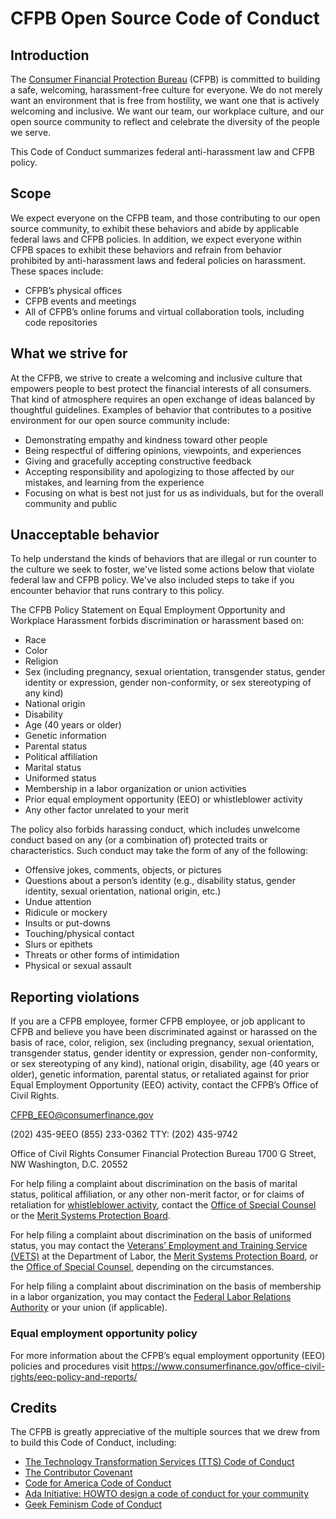 # CFPB Open Source Code of Conduct

## Introduction

The [Consumer Financial Protection Bureau](https://www.consumerfinance.gov) (CFPB) is committed to
building a safe, welcoming, harassment-free culture for everyone. We do not merely want an
environment that is free from hostility, we want one that is actively welcoming and inclusive. We
want our team, our workplace culture, and our open source community to reflect and celebrate the
diversity of the people we serve.

This Code of Conduct summarizes federal anti-harassment law and CFPB policy.

## Scope

We expect everyone on the CFPB team, and those contributing to our open source community, to exhibit
these behaviors and abide by applicable federal laws and CFPB policies. In addition, we expect
everyone within CFPB spaces to exhibit these behaviors and refrain from behavior prohibited by
anti-harassment laws and federal policies on harassment. These spaces include:

- CFPB’s physical offices
- CFPB events and meetings
- All of CFPB’s online forums and virtual collaboration tools, including code repositories

## What we strive for

At the CFPB, we strive to create a welcoming and inclusive culture that empowers people to best protect
the financial interests of all consumers. That kind of atmosphere requires an open exchange of ideas
balanced by thoughtful guidelines. Examples of behavior that contributes to a positive environment
for our open source community include:

- Demonstrating empathy and kindness toward other people
- Being respectful of differing opinions, viewpoints, and experiences
- Giving and gracefully accepting constructive feedback
- Accepting responsibility and apologizing to those affected by our mistakes, and learning from the experience
- Focusing on what is best not just for us as individuals, but for the overall community and public

## Unacceptable behavior

To help understand the kinds of behaviors that are illegal or run counter to the culture we seek to
foster, we've listed some actions below that violate federal law and CFPB policy. We've also included
steps to take if you encounter behavior that runs contrary to this policy.

The CFPB Policy Statement on Equal Employment Opportunity and Workplace Harassment forbids
discrimination or harassment based on:

- Race
- Color
- Religion
- Sex (including pregnancy, sexual orientation, transgender status, gender identity or expression, gender non-conformity, or sex stereotyping of any kind)
- National origin
- Disability
- Age (40 years or older)
- Genetic information
- Parental status
- Political affiliation
- Marital status
- Uniformed status
- Membership in a labor organization or union activities
- Prior equal employment opportunity (EEO) or whistleblower activity
- Any other factor unrelated to your merit

The policy also forbids harassing conduct, which includes unwelcome conduct based on any (or a combination of) protected traits or characteristics. Such conduct may take the form of any of the following:

- Offensive jokes, comments, objects, or pictures
- Questions about a person’s identity (e.g., disability status, gender identity, sexual orientation, national origin, etc.)
- Undue attention
- Ridicule or mockery
- Insults or put-downs
- Touching/physical contact
- Slurs or epithets
- Threats or other forms of intimidation
- Physical or sexual assault

## Reporting violations

If you are a CFPB employee, former CFPB employee, or job applicant to CFPB and believe you have been
discriminated against or harassed on the basis of race, color, religion, sex (including pregnancy,
sexual orientation, transgender status, gender identity or expression, gender non-conformity, or sex
stereotyping of any kind), national origin, disability, age (40 years or older), genetic information,
parental status, or retaliated against for prior Equal Employment Opportunity (EEO) activity, contact the CFPB’s Office of Civil Rights.

CFPB_EEO@consumerfinance.gov

(202) 435-9EEO
(855) 233-0362
TTY: (202) 435-9742

Office of Civil Rights
Consumer Financial Protection Bureau
1700 G Street, NW
Washington, D.C. 20552

For help filing a complaint about discrimination on the basis of marital status, political
affiliation, or any other non-merit factor, or for claims of retaliation for [whistleblower activity](https://www.consumerfinance.gov/office-civil-rights/whistleblowers/), contact the [Office of Special Counsel](https://www.osc.gov/) or the [Merit Systems Protection Board](https://www.mspb.gov/).

For help filing a complaint about discrimination on the basis of uniformed status, you may contact
the [Veterans’ Employment and Training Service (VETS)](https://www.dol.gov/vets/) at the Department of Labor, the [Merit Systems Protection Board](https://www.mspb.gov/), or the [Office of Special Counsel](https://osc.gov/), depending on the circumstances.

For help filing a complaint about discrimination on the basis of membership in a labor organization,
you may contact the [Federal Labor Relations Authority](https://flra.gov/) or your union (if applicable).

### Equal employment opportunity policy

For more information about the CFPB’s equal employment opportunity (EEO) policies and procedures visit https://www.consumerfinance.gov/office-civil-rights/eeo-policy-and-reports/

## Credits

The CFPB is greatly appreciative of the multiple sources that we drew from to build this Code of Conduct, including:

- [The Technology Transformation Services (TTS) Code of Conduct](https://18f.gsa.gov/code-of-conduct/)
- [The Contributor Covenant](https://www.contributor-covenant.org/)
- [Code for America Code of Conduct](https://github.com/codeforamerica/codeofconduct)
- [Ada Initiative: HOWTO design a code of conduct for your community](https://adainitiative.org/2014/02/18/howto-design-a-code-of-conduct-for-your-community/)
- [Geek Feminism Code of Conduct](https://geekfeminismdotorg.wordpress.com/about/code-of-conduct/)
